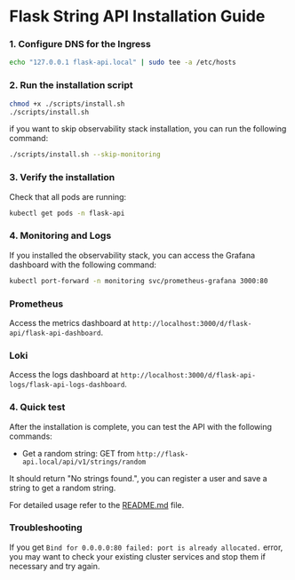 # Flask String API Installation Guide

### 1. Configure DNS for the Ingress

```bash
echo "127.0.0.1 flask-api.local" | sudo tee -a /etc/hosts
```

### 2. Run the installation script

```bash
chmod +x ./scripts/install.sh
./scripts/install.sh
```

if you want to skip observability stack installation, you can run the following command:

```bash
./scripts/install.sh --skip-monitoring
```

### 3. Verify the installation

Check that all pods are running:

```bash
kubectl get pods -n flask-api
```

### 4. Monitoring and Logs

If you installed the observability stack, you can access the Grafana dashboard
with the following command:

```bash
kubectl port-forward -n monitoring svc/prometheus-grafana 3000:80
```

### Prometheus

Access the metrics dashboard at `http://localhost:3000/d/flask-api/flask-api-dashboard`.

### Loki

Access the logs dashboard at `http://localhost:3000/d/flask-api-logs/flask-api-logs-dashboard`.

### 4. Quick test

After the installation is complete, you can test the API with the following commands:

- Get a random string: GET from `http://flask-api.local/api/v1/strings/random`

It should return "No strings found.", you can register a user and save a string
to get a random string.

For detailed usage refer to the [README.md](README.md) file.


### Troubleshooting

If you get `Bind for 0.0.0.0:80 failed: port is already allocated.` error, you may
want to check your existing cluster services and stop them if necessary and try again.
